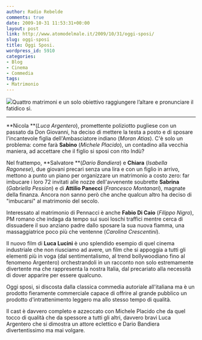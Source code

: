 ```yaml
---
author: Radio Rebelde
comments: true
date: 2009-10-31 11:53:31+00:00
layout: post
link: http://www.atomodelmale.it/2009/10/31/oggi-sposi/
slug: oggi-sposi
title: Oggi Sposi.
wordpress_id: 5910
categories:
- Blog
- Cinema
- Commedia
tags:
- Matrimonio
---
```


![](http://www.atomodelmale.it/wp-content/uploads/2009/10/Oggi-sposi-poster-Italia-2_mid-209x300.jpg)Quattro matrimoni e un solo obiettivo raggiungere l’altare e pronunciare il fatidico sì.
** **

**Nicola **(_Luca Argentero_), promettente poliziotto pugliese con un passato da Don Giovanni, ha deciso di mettere la testa a posto e di sposare l'incantevole figlia dell'Ambasciatore indiano (_Moran Atias_). C'è solo un problema: come farà **Sabino** (_Michele Placido_), un contadino alla vecchia maniera, ad accettare che il figlio si sposi con rito Indù?

Nel frattempo, **Salvatore **(_Dario Bandiera_) e **Chiara** (_Isabella Ragonese_), due giovani precari senza una lira e con un figlio in arrivo, mettono a punto un piano per organizzare un matrimonio a costo zero: far imbucare i loro 72 invitati alle nozze dell'avvenente soubrette **Sabrina** (_Gabriella Pession_) e di **Attilio Panecci** (_Francesco Montanari_), magnate della finanza. Ancora non sanno però che anche qualcun altro ha deciso di "imbucarsi" al matrimonio del secolo.

Interessato al matrimonio di Pennacci è anche **Fabio Di Caio** (_Filippo Nigro_), PM romano che indaga da tempo sui suoi loschi traffici mentre cerca di dissuadere il suo anziano padre dallo sposare la sua nuova fiamma, una massaggiatrice poco più che ventenne (_Carolina Crescentini_).<!-- more -->



Il nuovo film di **Luca Lucini** è uno splendido esempio di quel cinema industriale che non riusciamo ad avere, un film che si appoggia a tutti gli elementi più in voga (dal sentimentalismo, al trend bollywoodiano fino al fenomeno Argentero) orchestrandoli in un racconto non solo estremamente divertente ma che rappresenta la nostra Italia, dal precariato alla necessità di dover apparire per essere qualcuno.

Oggi sposi, si discosta dalla classica commedia autoriale all'italiana ma è un prodotto fieramente commerciale capace di offrire al grande pubblico un prodotto d'intrattenimento leggero ma allo stesso tempo di qualità.

Il cast è davvero completo e azzeccato con Michele Placido che da quel tocco di qualità che da spessore a tutti gli altri, davvero bravi Luca Argentero che si dimostra un attore eclettico e Dario Bandiera divertentissimo ma mai volgare.

